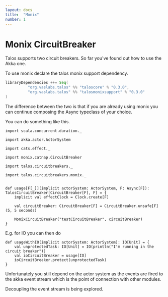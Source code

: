 ```yaml
---
layout: docs
title:  "Monix"
number: 1
---
```


# Monix CircuitBreaker

Talos supports two circuit breakers. So far you've found out how to use the Akka one.

To use monix declare the talos monix support dependency.

```scala
libraryDependencies ++= Seq(
          "org.vaslabs.talos" %% "taloscore" % "0.3.0",
          "org.vaslabs.talos" %% "talosmonixsupport" % "0.3.0"
)
```

The difference between the two is that if you are already using monix you can continue composing the Async typeclass of your choice.

You can do something like this.

```tut:silent
import scala.concurrent.duration._

import akka.actor.ActorSystem

import cats.effect._

import monix.catnap.CircuitBreaker

import talos.circuitbreakers._

import talos.circuitbreakers.monix._


def usage[F[_]](implicit actorSystem: ActorSystem, F: Async[F]): TalosCircuitBreaker[CircuitBreaker[F], F] = {
    implicit val effectClock = Clock.create[F]

    val circuitBreaker: CircuitBreaker[F] = CircuitBreaker.unsafe[F](5, 5 seconds)

    MonixCircuitBreaker("testCircuitBreaker", circuitBreaker)
}
```
E.g. for IO you can then do
```tut:silent
def usageWithIO(implicit actorSystem: ActorSystem): IO[Unit] = {
    val unprotectedTask: IO[Unit] = IO(println("I'm running in the circuit breaker"))
    val ioCircuitBreaker = usage[IO]
    ioCircuitBreaker.protect(unprotectedTask)
}
```

Unfortunately you still depend on the actor system as the events are fired to the akka event stream which is the point of
connection with other modules.

Decoupling the event stream is being explored.